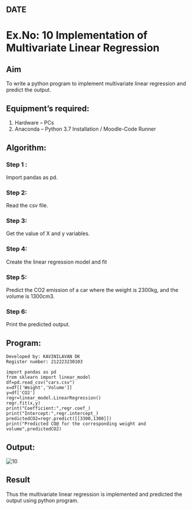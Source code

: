 ## DATE
# Ex.No: 10 Implementation of Multivariate Linear Regression
## Aim
To write a python program to implement multivariate linear regression and predict the output.
## Equipment’s required:
1.	Hardware – PCs
2.	Anaconda – Python 3.7 Installation / Moodle-Code Runner
## Algorithm:
### Step 1 :
Import pandas as pd.

### Step 2:
Read the csv file.
### Step 3:
Get the value of X and y variables.
### Step 4:
Create the linear regression model and fit
### Step 5:
Predict the CO2 emission of a car where the weight is 2300kg, and the volume is 1300cm3.
### Step 6:
Print the predicted output.

## Program:
```
Developed by: KAVINILAVAN DK
Register number: 212223230103

import pandas as pd
from sklearn import linear_model
df=pd.read_csv("cars.csv")
x=df[['Weight','Volume']]
y=df['CO2']
regr=linear_model.LinearRegression()
regr.fit(x,y)
print("Coefficient:",regr.coef_)
print("Intercept:",regr.intercept_)
predictedCO2=regr.predict([[3300,1300]])
print("Predicted CO@ for the corresponding weight and volume",predictedCO2)
```
## Output:
![10](https://github.com/user-attachments/assets/37303c63-d96e-4f8d-8921-f0a8c939291d)
## Result
Thus the multivariate linear regression is implemented and predicted the output using python program.
